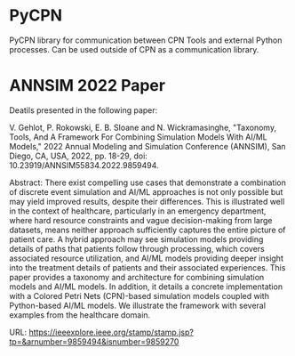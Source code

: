 # PyCPN
PyCPN library for communication between CPN Tools and external Python processes. Can be used outside of CPN as a communication library.

# ANNSIM 2022 Paper
Deatils presented in the following paper:

V. Gehlot, P. Rokowski, E. B. Sloane and N. Wickramasinghe, "Taxonomy, Tools, And A Framework For Combining Simulation Models With AI/ML Models," 2022 Annual Modeling and Simulation Conference (ANNSIM), San Diego, CA, USA, 2022, pp. 18-29, doi: 10.23919/ANNSIM55834.2022.9859494.

Abstract: There exist compelling use cases that demonstrate a combination of discrete event simulation and AI/ML approaches is not only possible but may yield improved results, despite their differences. This is illustrated well in the context of healthcare, particularly in an emergency department, where hard resource constraints and vague decision-making from large datasets, means neither approach sufficiently captures the entire picture of patient care. A hybrid approach may see simulation models providing details of paths that patients follow through processing, which covers associated resource utilization, and AI/ML models providing deeper insight into the treatment details of patients and their associated experiences. This paper provides a taxonomy and architecture for combining simulation models and AI/ML models. In addition, it details a concrete implementation with a Colored Petri Nets (CPN)-based simulation models coupled with Python-based AI/ML models. We illustrate the framework with several examples from the healthcare domain.

URL: https://ieeexplore.ieee.org/stamp/stamp.jsp?tp=&arnumber=9859494&isnumber=9859270
